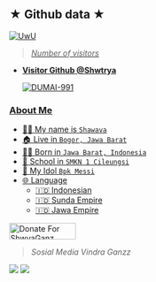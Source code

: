 ## ★ Github data ★
<p align="center">

  <a href="https://github.com/shwtrya"><img src="http://readme-typing-svg.herokuapp.com?color=BF00FF&center=true&vCenter=true&multiline=false&lines=Follow+Github+Vindra+ID+^_^" alt="UwU">
  
>
> *Number of visitors*
* **Visitor Github @Shwtrya**

     ![DUMAI-991](https://komarev.com/ghpvc/?username=Dra-ID&color=blue)
>

### About Me

 - 👨‍🦱 My name is `Shawava`
 - 🏠 Live in `Bogor, Jawa Barat`
 - 👶🏻 Born in `Jawa Barat, Indonesia`
 - 🏫 School in `SMKN 1 Cileungsi`
 - 🌸 My Idol `Bpk Messi`
 - 🌐 Language
   - 🇮🇩 Indonesian
   - 🇮🇩 Sunda Empire
   - 🇮🇩 Jawa Empire

<a href="https://saweria.co/donate" target="_blank"><img src="https://user-images.githubusercontent.com/26188697/180601310-e82c63e4-412b-4c36-b7b5-7ba713c80380.png" alt="Donate For ShwvaGanz" height="30" width="120"></a>

> *Sosial Media Vindra Ganzz*
> 
[![](https://img.shields.io/badge/Instagram-pink?logo=Instagram&logoColor=pink&labelColor=white)](https://www.instagram.com/shwtr.ya)
[![](https://img.shields.io/badge/Whatsapp-white?logo=Whatsapp&logoColor=Brightgreen&labelColor=white)](https://wa.me/6283809192307?text=Asalamualaikum+bang+ganteng)
